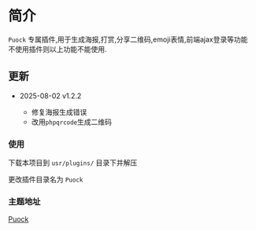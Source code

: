 # 简介

`Puock` 专属插件,用于生成海报,打赏,分享二维码,emoji表情,前端ajax登录等功能
不使用插件则以上功能不能使用.

## 更新

- 2025-08-02 v1.2.2 

   - 修复海报生成错误
   - 改用`phpqrcode`生成二维码
   
### 使用

下载本项目到 `usr/plugins/` 目录下并解压

更改插件目录名为 `Puock`

### 主题地址

[Puock](https://github.com/jkjoy/Typecho-Theme-Puock)